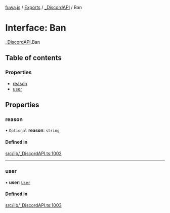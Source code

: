 [fuwa.js](../README.md) / [Exports](../modules.md) / [\_DiscordAPI](../modules/_DiscordAPI.md) / Ban

# Interface: Ban

[_DiscordAPI](../modules/_DiscordAPI.md).Ban

## Table of contents

### Properties

- [reason](_DiscordAPI.Ban.md#reason)
- [user](_DiscordAPI.Ban.md#user)

## Properties

### reason

• `Optional` **reason**: `string`

#### Defined in

[src/lib/_DiscordAPI.ts:1002](https://github.com/Fuwajs/Fuwa.js/blob/d4e1de5/src/lib/_DiscordAPI.ts#L1002)

___

### user

• **user**: [`User`](_DiscordAPI.User.md)

#### Defined in

[src/lib/_DiscordAPI.ts:1003](https://github.com/Fuwajs/Fuwa.js/blob/d4e1de5/src/lib/_DiscordAPI.ts#L1003)
